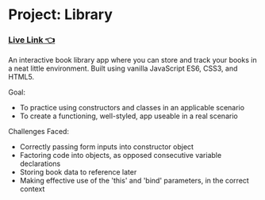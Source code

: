 # Project: Library
### [Live Link 👈](https://waldorfio.github.io/library/)
An interactive book library app where you can store and track your books in a neat little environment. 
Built using vanilla JavaScript ES6, CSS3, and HTML5. 

Goal:
- To practice using constructors and classes in an applicable scenario
- To create a functioning, well-styled, app useable in a real scenario

Challenges Faced:
- Correctly passing form inputs into constructor object
- Factoring code into objects, as opposed consecutive variable declarations
- Storing book data to reference later
- Making effective use of the 'this' and 'bind' parameters, in the correct context
